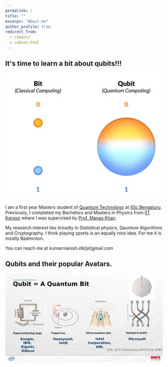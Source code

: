```yaml
---
permalink: /
title: ""
excerpt: "About me"
author_profile: true
redirect_from: 
  - /about/
  - /about.html
---
```


## It's time to learn a bit about qubits!!!
![alt text](https://github.com/108mk/108mk.github.io/blob/1931e9794d76174425dae53cd0c10c77546050a7/old_version/demo%20pics/qubit-resized.png)

I am a first year Masters student of [Quantum Technology](https://iqti.iisc.ac.in/) at [IISc Bengaluru](https://iisc.ac.in/). Previously, I completed my Bachelors and Masters in Physics from [IIT Kanpur](https://cse.iitk.ac.in) where I was supervised by [Prof. Manas Khan](https://home.iitk.ac.in/~mkhan/).

My research interest lies broadly in Statistical physics, Qauntum Algorithms and Cryptography.
I think playing sports is an equally nice idea. For me it is mostly Badminton. 

You can reach me at kumarmanish.iitk[at]gmail.com
## Qubits and their popular Avatars.
![alt text](https://github.com/108mk/108mk.github.io/blob/1931e9794d76174425dae53cd0c10c77546050a7/old_version/demo%20pics/4%20qubit%20types-resized.jpg)
